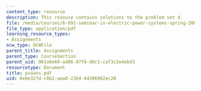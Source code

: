 ```yaml
---
content_type: resource
description: This resouce contains solutions to the problem set 4.
file: /media/courses/6-691-seminar-in-electric-power-systems-spring-2006/6ebe327dc8b2aea023b464396902ec20_ps4ans.pdf
file_type: application/pdf
learning_resource_types:
- Assignments
ocw_type: OCWFile
parent_title: Assignments
parent_type: CourseSection
parent_uid: 901a9e69-ad06-07f8-d9c1-caf3c2e4eb43
resourcetype: Document
title: ps4ans.pdf
uid: 6ebe327d-c8b2-aea0-23b4-64396902ec20
---
```

